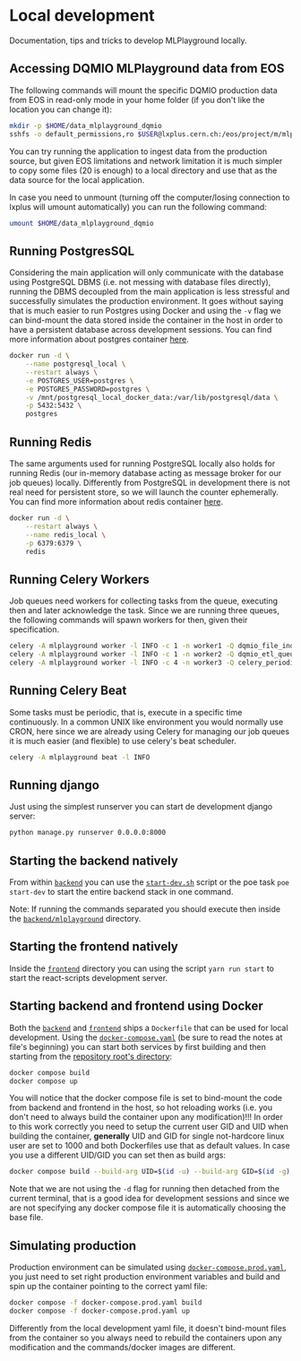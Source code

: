 # Local development

Documentation, tips and tricks to develop MLPlayground locally.

## Accessing DQMIO MLPlayground data from EOS

The following commands will mount the specific DQMIO production data from EOS in read-only mode in your home folder (if you don't like the location you can change it):

```bash
mkdir -p $HOME/data_mlplayground_dqmio
sshfs -o default_permissions,ro $USER@lxplus.cern.ch:/eos/project/m/mlplayground/public/DQMIO $HOME/data_mlplayground_dqmio
```

You can try running the application to ingest data from the production source, but given EOS limitations and network limitation it is much simpler to copy some files (20 is enough) to a local directory and use that as the data source for the local application.

In case you need to unmount (turning off the computer/losing connection to lxplus will umount automatically) you can run the following command:

```bash
umount $HOME/data_mlplayground_dqmio
```

## Running PostgresSQL

Considering the main application will only communicate with the database using PostgreSQL DBMS (i.e. not messing with database files directly), running the DBMS decoupled from the main application is less stressful and successfully simulates the production environment. It goes without saying that is much easier to run Postgres using Docker and using the `-v` flag we can bind-mount the data stored inside the container in the host in order to have a persistent database across development sessions. You can find more information about postgres container [here](https://hub.docker.com/_/postgres).

```bash
docker run -d \
    --name postgresql_local \
    --restart always \
    -e POSTGRES_USER=postgres \
    -e POSTGRES_PASSWORD=postgres \
    -v /mnt/postgresql_local_docker_data:/var/lib/postgresql/data \
    -p 5432:5432 \
    postgres
```

## Running Redis

The same arguments used for running PostgreSQL locally also holds for running Redis (our in-memory database acting as message broker for our job queues) locally. Differently from PostgreSQL in development there is not real need for persistent store, so we will launch the counter ephemerally. You can find more information about redis container [here](https://hub.docker.com/_/redis).

```bash
docker run -d \
    --restart always \
    --name redis_local \
    -p 6379:6379 \
    redis
```

## Running Celery Workers

Job queues need workers for collecting tasks from the queue, executing then and later acknowledge the task. Since we are running three queues, the following commands will spawn workers for then, given their specification.

```bash
celery -A mlplayground worker -l INFO -c 1 -n worker1 -Q dqmio_file_indexer_queue
celery -A mlplayground worker -l INFO -c 1 -n worker2 -Q dqmio_etl_queue
celery -A mlplayground worker -l INFO -c 4 -n worker3 -Q celery_periodic
```

## Running Celery Beat

Some tasks must be periodic, that is, execute in a specific time continuously. In a common UNIX like environment you would normally use CRON, here since we are already using Celery for managing our job queues it is much easier (and flexible) to use celery's beat scheduler.

```bash
celery -A mlplayground beat -l INFO
```

## Running django

Just using the simplest runserver you can start de development django server:

```bash
python manage.py runserver 0.0.0.0:8000
```

## Starting the backend natively

From within [`backend`](/backend/) you can use the [`start-dev.sh`](/backend/scripts/start-dev.sh) script or the poe task `poe start-dev` to start the entire backend stack in one command.

Note: If running the commands separated you should execute then inside the [`backend/mlplayground`](/backend/mlplayground/) directory.

## Starting the frontend natively

Inside the [`frontend`](/frontend/) directory you can using the script `yarn run start` to start the react-scripts development server.

## Starting backend and frontend using Docker

Both the [`backend`](/backend/) and [`frontend`](/frontend/) ships a `Dockerfile` that can be used for local development. Using the [`docker-compose.yaml`](/docker-compose.yaml) (be sure to read the notes at file's beginning) you can start both services by first building and then starting from the [repository root's directory](/):

```bash
docker compose build
docker compose up
```

You will notice that the docker compose file is set to bind-mount the code from backend and frontend in the host, so hot reloading works (i.e. you don't need to always build the container upon any modification)!!! In order to this work correctly you need to setup the current user GID and UID when building the container, **generally** UID and GID for single not-hardcore linux user are set to 1000 and both Dockerfiles use that as default values. In case you use a different UID/GID you can set then as build args:

```bash
docker compose build --build-arg UID=$(id -u) --build-arg GID=$(id -g)
```

Note that we are not using the `-d` flag for running then detached from the current terminal, that is a good idea for development sessions and since we are not specifying any docker compose file it is automatically choosing the base file.

## Simulating production

Production environment can be simulated using [`docker-compose.prod.yaml`](/docker-compose.prod.yaml), you just need to set right production environment variables and build and spin up the container pointing to the correct yaml file:

```bash
docker compose -f docker-compose.prod.yaml build
docker compose -f docker-compose.prod.yaml up
```

Differently from the local development yaml file, it doesn't bind-mount files from the container so you always need to rebuild the containers upon any modification and the commands/docker images are different.
